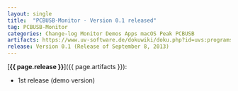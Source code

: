 ```yaml
---
layout: single
title:  "PCBUSB-Monitor - Version 0.1 released"
tag: PCBUSB-Monitor
categories: Change-log Monitor Demos Apps macOS Peak PCBUSB
artifacts: https://www.uv-software.de/dokuwiki/doku.php?id=uvs:programs:maccan_monitor_app
release: Version 0.1 (Release of September 8, 2013)
---
```

[**{{ page.release }}**]({{ page.artifacts }}):

- 1st release (demo version)
